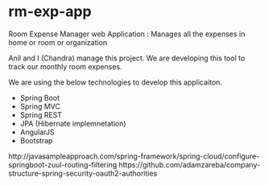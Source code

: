 # rm-exp-app
Room Expense Manager web Application : Manages all the expenses in home or room or organization

Anil and I (Chandra) manage this project. We are developing this tool to track our monthly room expenses.

We are using the below technologies to develop this applicaiton.
<ul>
  <li>Spring Boot</li>
  <li>Spring MVC</li>
  <li>Spring REST</li>
  <li>JPA (Hibernate implemnetation)</li>
  <li>AngularJS</li>
  <li>Bootstrap</li>
</ul>
http://javasampleapproach.com/spring-framework/spring-cloud/configure-springboot-zuul-routing-filtering
https://github.com/adamzareba/company-structure-spring-security-oauth2-authorities
